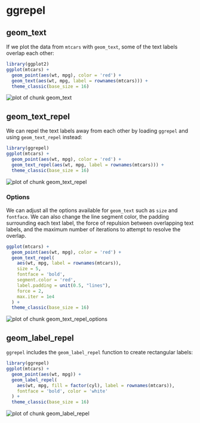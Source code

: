 

# ggrepel

## geom_text

If we plot the data from `mtcars` with `geom_text`, some of the text labels
overlap each other:


```r
library(ggplot2)
ggplot(mtcars) +
  geom_point(aes(wt, mpg), color = 'red') +
  geom_text(aes(wt, mpg, label = rownames(mtcars))) +
  theme_classic(base_size = 16)
```

![plot of chunk geom_text](https://github.com/slowkow/ggrepel/blob/master/vignettes/figures/ggrepel/geom_text-1.png) 

## geom_text_repel

We can repel the text labels away from each other by loading `ggrepel` and
using `geom_text_repel` instead:


```r
library(ggrepel)
ggplot(mtcars) +
  geom_point(aes(wt, mpg), color = 'red') +
  geom_text_repel(aes(wt, mpg, label = rownames(mtcars))) +
  theme_classic(base_size = 16)
```

![plot of chunk geom_text_repel](https://github.com/slowkow/ggrepel/blob/master/vignettes/figures/ggrepel/geom_text_repel-1.png) 

### Options

We can adjust all the options available for `geom_text` such as `size` and
`fontface`. We can also change the line segment color, the padding surrounding
each text label, the force of repulsion between overlapping text labels, and
the maximum number of iterations to attempt to resolve the overlap.


```r
ggplot(mtcars) +
  geom_point(aes(wt, mpg), color = 'red') +
  geom_text_repel(
    aes(wt, mpg, label = rownames(mtcars)),
    size = 5,
    fontface = 'bold',
    segment.color = 'red',
    label.padding = unit(0.5, "lines"),
    force = 2,
    max.iter = 1e4
  ) +
  theme_classic(base_size = 16)
```

![plot of chunk geom_text_repel_options](https://github.com/slowkow/ggrepel/blob/master/vignettes/figures/ggrepel/geom_text_repel_options-1.png) 

## geom_label_repel

`ggrepel` includes the `geom_label_repel` function to create rectangular labels:


```r
library(ggrepel)
ggplot(mtcars) +
  geom_point(aes(wt, mpg)) +
  geom_label_repel(
    aes(wt, mpg, fill = factor(cyl), label = rownames(mtcars)),
    fontface = 'bold', color = 'white'
  ) +
  theme_classic(base_size = 16)
```

![plot of chunk geom_label_repel](https://github.com/slowkow/ggrepel/blob/master/vignettes/figures/ggrepel/geom_label_repel-1.png) 
